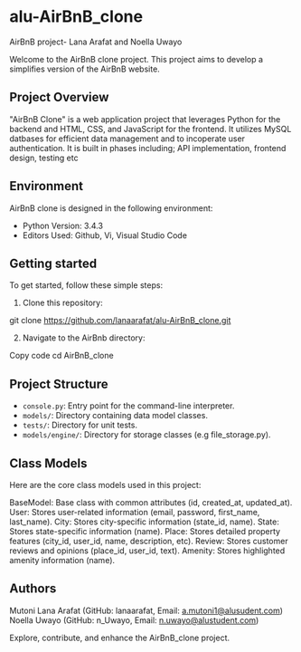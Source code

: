 # alu-AirBnB_clone

AirBnB project- Lana Arafat and Noella Uwayo

Welcome to the AirBnB clone project. This project aims to develop a simplifies version of the AirBnB website.



## Project Overview

"AirBnB Clone" is a web application project that leverages Python for the backend and HTML, CSS, and JavaScript for the frontend. It utilizes MySQL datbases for efficient data management and to incoperate user authentication. It is built in phases including; API implementation, frontend design, testing etc

## Environment

AirBnB clone is designed in the following environment:

- Python Version: 3.4.3
- Editors Used: Github, Vi, Visual Studio Code

## Getting started

To get started, follow these simple steps:

1. Clone this repository:

git clone https://github.com/lanaarafat/alu-AirBnB_clone.git

2. Navigate to the AirBnb directory:

Copy code
cd AirBnB_clone


## Project Structure

- `console.py`: Entry point for the command-line interpreter.
- `models/`: Directory containing data model classes.
- `tests/`: Directory for unit tests.
- `models/engine/`: Directory for storage classes (e.g file_storage.py).

## Class Models

Here are the core class models used in this project:

BaseModel: Base class with common attributes (id, created_at, updated_at).
User: Stores user-related information (email, password, first_name, last_name).
City: Stores city-specific information (state_id, name).
State: Stores state-specific information (name).
Place: Stores detailed property features (city_id, user_id, name, description, etc).
Review: Stores customer reviews and opinions (place_id, user_id, text).
Amenity: Stores highlighted amenity information (name).


## Authors

Mutoni Lana Arafat (GitHub: lanaarafat, Email: a.mutoni1@alusudent.com)
Noella Uwayo (GitHub: n_Uwayo, Email: n.uwayo@alustudent.com)

Explore, contribute, and enhance the AirBnB_clone project.





